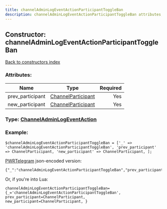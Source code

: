 ```yaml
---
title: channelAdminLogEventActionParticipantToggleBan
description: channelAdminLogEventActionParticipantToggleBan attributes, type and example
---
```

## Constructor: channelAdminLogEventActionParticipantToggleBan  
[Back to constructors index](index.md)



### Attributes:

| Name     |    Type       | Required |
|----------|:-------------:|---------:|
|prev\_participant|[ChannelParticipant](../types/ChannelParticipant.md) | Yes|
|new\_participant|[ChannelParticipant](../types/ChannelParticipant.md) | Yes|



### Type: [ChannelAdminLogEventAction](../types/ChannelAdminLogEventAction.md)


### Example:

```
$channelAdminLogEventActionParticipantToggleBan = ['_' => 'channelAdminLogEventActionParticipantToggleBan', 'prev_participant' => ChannelParticipant, 'new_participant' => ChannelParticipant, ];
```  

[PWRTelegram](https://pwrtelegram.xyz) json-encoded version:

```
{"_":"channelAdminLogEventActionParticipantToggleBan","prev_participant":"ChannelParticipant","new_participant":"ChannelParticipant"}
```


Or, if you're into Lua:  


```
channelAdminLogEventActionParticipantToggleBan={_='channelAdminLogEventActionParticipantToggleBan', prev_participant=ChannelParticipant, new_participant=ChannelParticipant, }

```


